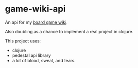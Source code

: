 # game-wiki-api

An api for my [board game wiki](https://github.com/ryanechternacht/game-wiki). 

Also doubling as a chance to implement a real project in clojure. 

This project uses:
- clojure
- pedestal api library
- a lot of blood, sweat, and tears

